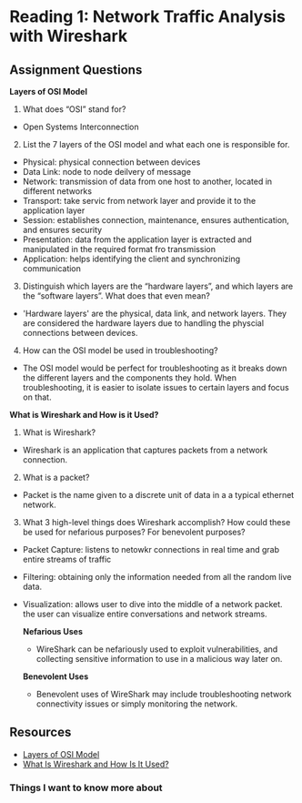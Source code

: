 # Reading 1: Network Traffic Analysis with Wireshark

## Assignment Questions

**Layers of OSI Model**
1. What does “OSI” stand for?
- Open Systems Interconnection

  
2. List the 7 layers of the OSI model and what each one is responsible for.
- Physical: physical connection between devices
- Data Link: node to node deilvery of message
- Network: transmission of data from one host to another, located in different networks
- Transport: take servic from network layer and provide it to the application layer
- Session: establishes connection, maintenance, ensures authentication, and ensures security
- Presentation: data from the application layer is extracted and manipulated in the required format fro transmission
- Application: helps identifying the client and synchronizing communication


3. Distinguish which layers are the “hardware layers”, and which layers are the “software layers”. What does that even mean?
- 'Hardware layers' are the physical, data link, and network layers. They are considered the hardware layers due to handling the physcial connections between devices.

 
4. How can the OSI model be used in troubleshooting?
- The OSI model would be perfect for troubleshooting as it breaks down the different layers and the components they hold. When troubleshooting, it is easier to isolate issues to certain layers and focus on that. 

**What is Wireshark and How is it Used?**
1. What is Wireshark?
- Wireshark is an application that captures packets from a network connection.

  
2. What is a packet?
- Packet is the name given to a discrete unit of data in a a typical ethernet network.

  
3. What 3 high-level things does Wireshark accomplish? How could these be used for nefarious purposes? For benevolent purposes?
- Packet Capture: listens to netowkr connections in real time and grab entire streams of traffic
- Filtering: obtaining only the information needed from all the random live data.
- Visualization: allows user to dive into the middle of a network packet. the user can visualize entire conversations and network streams.

    **Nefarious Uses**
    - WireShark can be nefariously used to exploit vulnerabilities, and collecting sensitive information to        use in a malicious way later on. 

    **Benevolent Uses**
    - Benevolent uses of WireShark may include troubleshooting network connectivity issues or simply monitoring the network. 

## Resources 
- [Layers of OSI Model](https://www.geeksforgeeks.org/open-systems-interconnection-model-osi/)
- [What Is Wireshark and How Is It Used?](https://www.comptia.org/content/articles/what-is-wireshark-and-how-to-use-it)

### Things I want to know more about

    
